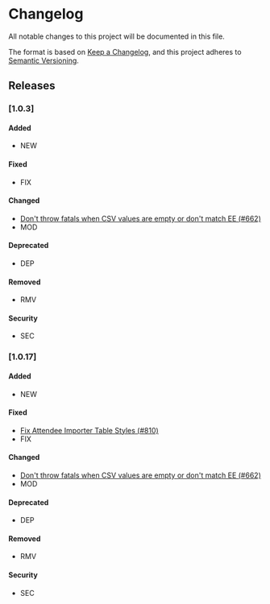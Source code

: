 # Changelog
All notable changes to this project will be documented in this file.

The format is based on [Keep a Changelog](https://keepachangelog.com/en/1.0.0/),
and this project adheres to [Semantic Versioning](https://semver.org/spec/v2.0.0.html).

## Releases

### [1.0.3]

#### Added
 - NEW

#### Fixed
 - FIX

#### Changed
 - [Don't throw fatals when CSV values are empty or don't match EE (#662)](https://github.com/eventespresso/cafe/pull/662)
 - MOD

#### Deprecated
 - DEP

#### Removed
 - RMV

#### Security
 - SEC



### [1.0.17]

#### Added
 - NEW

#### Fixed
 - [Fix Attendee Importer Table Styles (#810)](https://github.com/eventespresso/cafe/pull/810)
 - FIX

#### Changed
 - [Don't throw fatals when CSV values are empty or don't match EE (#662)](https://github.com/eventespresso/cafe/pull/662)
 - MOD

#### Deprecated
 - DEP

#### Removed
 - RMV

#### Security
 - SEC
